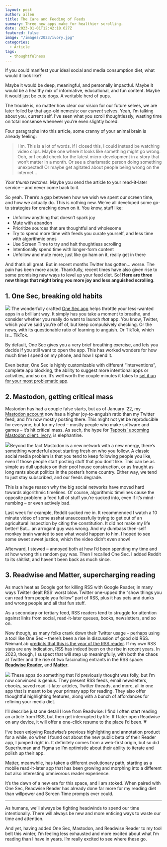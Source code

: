 ```yaml
---
layout: post
author: allen
title: The Care and Feeding of Feeds
summary: Three new apps make for healthier scrolling.
date: 2023-01-01T12:42:18.627Z
featured: false
image: "/images/2023/ivory.jpg"
categories:
  - Article
tags:
  - thoughtfulness
---
```


If you could manifest your ideal social and media consumption diet, what would it look like?

Maybe it would be deep, meaningful, and personally impactful. Maybe it would be a healthy mix of informative, educational, and fun content. Maybe it would just be cute dogs. A veritable herd of pups.

The trouble is, no matter how clear our vision for our future selves, we are later foiled by that age-old nemesis: our *current* selves. Yeah, I’m talking about you, current self. I’ve seen what you scroll thoughtlessly, wasting time on total nonsense whenever you’re even slightly bored.

Four paragraphs into this article, some cranny of your animal brain is already feeling:

> Hm. This is a lot of words. If I closed this, I could instead be watching video clips. Maybe one where it looks like something might go wrong. Ooh, or I could check for the latest micro-development in a story that won’t matter in a month. Or see a charismatic person doing something unexpected! Or maybe get agitated about people being wrong on the internet…

*Your thumb twitches.* Maybe you send the article to your read-it-later service – and never come back to it.

So yeah. There’s a gap between how we wish we spent our screen time, and how we actually do. This is nothing new. We’ve all developed some go-to strategies for cracking down on it. You know, stuff like:

- Unfollow anything that doesn’t spark joy
- Mute with abandon
- Prioritize sources that are thoughtful and wholesome
- Try to spend more time with feeds you curate yourself, and less time with algorithmic ones
- Use Screen Time to try and halt thoughtless scrolling
- Intentionally spend time with longer-form content
- Unfollow and mute more, just like go ham on it, really get in there

And that’s all great. But in recent months Twitter has gotten… worse. The pain has been more acute. Thankfully, recent times have also given rise to some promising new ways to level up your feed diet. So! **Here are three new things that might bring you more joy and less anguished scrolling.**

## 1. One Sec, breaking old habits

<img src="/images/2023/onesec.jpg" class="side"> The wonderfully crafted [One Sec app](https://one-sec.app/) helps throttle your less-wanted apps in a brilliant way. It simply has you take a moment to breathe, and consider whether you really do want to launch *that* app. You know, Twitter, which you’ve said you’re off of, but keep compulsively checking. Or the news, with its questionable ratio of learning to anguish. Or TikTok, which is… TikTok.

By default, One Sec gives you a very brief breathing exercise, and lets you decide if you still want to open the app. This has worked wonders for how much time I spend on my phone, and how I spend it.

Even better, One Sec is highly customizable with different “interventions”, complete app blocking, the ability to suggest more intentional apps or activities, and so on. It’s well worth the couple minutes it takes to [set it up for your most problematic app](https://one-sec.app/).

## 2. Mastodon, getting critical mass
Mastodon has had a couple false starts, but as of January ’22, my [Mastodon account](https://mastodon.social/@apike) now has a higher joy-to-anguish ratio than my Twitter feed, and I'm now mostly posting there. This might not yet be reproducible for everyone, but for my feed – mostly people who make software and games – it’s hit critical mass. As such, the hype for [Tapbots’ upcoming Mastodon client, Ivory](https://www.macrumors.com/2022/11/29/tapbots-ivory-mastodon-app/), is elephantine.

<img src="/images/2023/ivory.jpg" class="side">Beyond the fact Mastodon is a new network with a new energy, there’s something wonderful about starting fresh on who you follow. A classic social media problem is that you tend to keep following people you like, even if those people start posting stuff that you don’t like. This can be as simple as dull updates on their pool house construction, or as fraught as long rants about politics in the poster’s home country. Either way, we tend to just stay subscribed, and our feeds degrade.

This is a huge reason why the big social networks have moved hard towards algorithmic timelines. Of course, algorithmic timelines cause the opposite problem: a feed full of stuff you’re sucked into, even if it’s mind-numbing – or even actively bad.

Last week for example, Reddit sucked me in. It recommended I watch a 10 minute video of some asshat unsuccessfully trying to get out of an agricultural inspection by citing the constitution. It did not make my life better! But… an arrogant guy was wrong. And my dumbass then-self monkey brain wanted to see what would happen to him. I hoped to see some sweet sweet justice, which the video didn’t even show!

Afterward, I stewed – annoyed both at how I’d been spending my time and at how wrong this random guy was. Then I recalled One Sec. I added Reddit to its shitlist, and haven't been back as much since.

## 3. Readwise and Matter, supercharging reading

As much heat as Google got for killing RSS with Google Reader, in many ways Twitter dealt RSS’ worst blow. Twitter one-upped the “show things you can read from people you follow” part of RSS, plus it has pets and dunks and wrong people and all that fun stuff.

As a secondary or tertiary feed, RSS readers tend to struggle for attention against links from social, read-it-later queues, books, newsletters, and so on.

Now though, as many folks crank down their Twitter usage – perhaps using a tool like One Sec – there’s been a rise in discussion of good old RSS. NeimanLab [predicts that this is the year of the RSS reader](https://www.niemanlab.org/2022/12/this-is-the-year-of-the-rss-reader-really/). If my own RSS stats are any indication, RSS has indeed been on the rise in recent years. In 2023, though, I suspect that will step up meaningfully, with both the chaos at Twitter and the rise of two fascinating entrants in the RSS space: **[Readwise Reader](https://readwise.io/read)**, and **[Matter](https://hq.getmatter.com/)**.

<img src="/images/2023/readwise.jpg" class="side"> These apps do something that I’d previously thought was folly, but I’m now convinced is genius. They present RSS feeds, email newsletters, ebooks, saved read-it-later articles, Twitter threads, and more, all in one app that is meant to be your primary app for reading. They also offer thoughtful highlighting features, along with a bunch of affordances for refining your media diet. 

I’ll describe just one detail I love from Readwise: I find I often start reading an article from RSS, but then get interrupted by life. If I later open Readwise on any device, it will offer a one-click resume to the place I’d been. 💗

I’ve been enjoying Readwise’s previous highlighting and annotation product for a while, so when I found out about the new public beta of their Reader app, I jumped right in. It definitely comes from a web-first origin, but so did Superhuman and Figma so I’m optimistic about their ability to iterate and polish up their app.

Matter, meanwhile, has taken a different evolutionary path, starting as a mobile read-it-later app that has been growing and morphing into a different but also interesting omnivorous reader experience.

It’s the dawn of a new era for this space, and I am stoked. When paired with One Sec, Readwise Reader has already done far more for my reading diet than willpower and Screen Time prompts ever could.

---

As humans, we’ll always be fighting headwinds to spend our time intentionally. There will always be new and more enticing ways to waste our time and attention.

And yet, having added One Sec, Mastodon, and Readwise Reader to my tool belt this winter, I’m feeling less exhausted and more excited about what I’m reading than I have in years. I’m really excited to see where these go.

